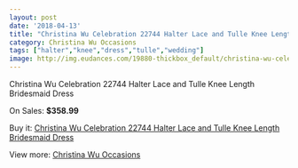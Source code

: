 ```yaml
---
layout: post
date: '2018-04-13'
title: "Christina Wu Celebration 22744 Halter Lace and Tulle Knee Length Bridesmaid Dress"
category: Christina Wu Occasions
tags: ["halter","knee","dress","tulle","wedding"]
image: http://img.eudances.com/19880-thickbox_default/christina-wu-celebration-22744-halter-lace-and-tulle-knee-length-bridesmaid-dress.jpg
---
```

Christina Wu Celebration 22744 Halter Lace and Tulle Knee Length Bridesmaid Dress

On Sales: **$358.99**
<a href="https://www.eudances.com/en/christina-wu-occasions/5936-christina-wu-celebration-22744-halter-lace-and-tulle-knee-length-bridesmaid-dress.html"><amp-img layout="responsive" width="600" height="600" src="//img.eudances.com/19880-thickbox_default/christina-wu-celebration-22744-halter-lace-and-tulle-knee-length-bridesmaid-dress.jpg" alt="Christina Wu Celebration 22744 Halter Lace and Tulle Knee Length Bridesmaid Dress 0" /></a>
<a href="https://www.eudances.com/en/christina-wu-occasions/5936-christina-wu-celebration-22744-halter-lace-and-tulle-knee-length-bridesmaid-dress.html"><amp-img layout="responsive" width="600" height="600" src="//img.eudances.com/19882-thickbox_default/christina-wu-celebration-22744-halter-lace-and-tulle-knee-length-bridesmaid-dress.jpg" alt="Christina Wu Celebration 22744 Halter Lace and Tulle Knee Length Bridesmaid Dress 1" /></a>
<a href="https://www.eudances.com/en/christina-wu-occasions/5936-christina-wu-celebration-22744-halter-lace-and-tulle-knee-length-bridesmaid-dress.html"><amp-img layout="responsive" width="600" height="600" src="//img.eudances.com/19881-thickbox_default/christina-wu-celebration-22744-halter-lace-and-tulle-knee-length-bridesmaid-dress.jpg" alt="Christina Wu Celebration 22744 Halter Lace and Tulle Knee Length Bridesmaid Dress 2" /></a>

Buy it: [Christina Wu Celebration 22744 Halter Lace and Tulle Knee Length Bridesmaid Dress](https://www.eudances.com/en/christina-wu-occasions/5936-christina-wu-celebration-22744-halter-lace-and-tulle-knee-length-bridesmaid-dress.html "Christina Wu Celebration 22744 Halter Lace and Tulle Knee Length Bridesmaid Dress")

View more: [Christina Wu Occasions](https://www.eudances.com/en/59-christina-wu-occasions "Christina Wu Occasions")